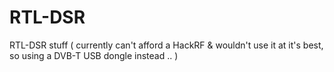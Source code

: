 # RTL-DSR
RTL-DSR stuff ( currently can't afford a HackRF &amp; wouldn't use it at it's best, so using a DVB-T USB dongle instead ..  )
